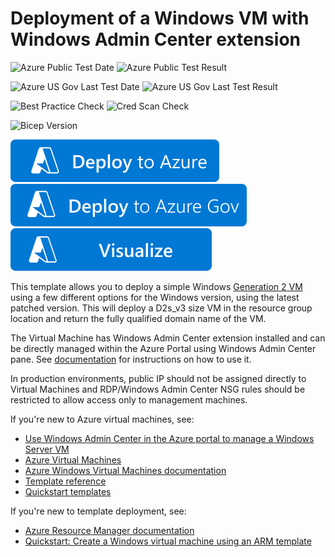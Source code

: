 # Deployment of a Windows VM with Windows Admin Center extension

![Azure Public Test Date](https://azurequickstartsservice.blob.core.windows.net/badges/quickstarts/microsoft.compute/vm-windows-admincenter/PublicLastTestDate.svg)
![Azure Public Test Result](https://azurequickstartsservice.blob.core.windows.net/badges/quickstarts/microsoft.compute/vm-windows-admincenter/PublicDeployment.svg)

![Azure US Gov Last Test Date](https://azurequickstartsservice.blob.core.windows.net/badges/quickstarts/microsoft.compute/vm-windows-admincenter/FairfaxLastTestDate.svg)
![Azure US Gov Last Test Result](https://azurequickstartsservice.blob.core.windows.net/badges/quickstarts/microsoft.compute/vm-windows-admincenter/FairfaxDeployment.svg)

![Best Practice Check](https://azurequickstartsservice.blob.core.windows.net/badges/quickstarts/microsoft.compute/vm-windows-admincenter/BestPracticeResult.svg)
![Cred Scan Check](https://azurequickstartsservice.blob.core.windows.net/badges/quickstarts/microsoft.compute/vm-windows-admincenter/CredScanResult.svg)

![Bicep Version](https://azurequickstartsservice.blob.core.windows.net/badges/quickstarts/microsoft.compute/vm-windows-admincenter/BicepVersion.svg)

[![Deploy To Azure](https://raw.githubusercontent.com/Azure/azure-quickstart-templates/master/1-CONTRIBUTION-GUIDE/images/deploytoazure.svg?sanitize=true)](https://portal.azure.com/#create/Microsoft.Template/uri/https%3A%2F%2Fraw.githubusercontent.com%2FAzure%2Fazure-quickstart-templates%2Fmaster%2Fquickstarts%2Fmicrosoft.compute%2Fvm-windows-admincenter%2Fazuredeploy.json)
[![Deploy To Azure US Gov](https://raw.githubusercontent.com/Azure/azure-quickstart-templates/master/1-CONTRIBUTION-GUIDE/images/deploytoazuregov.svg?sanitize=true)](https://portal.azure.us/#create/Microsoft.Template/uri/https%3A%2F%2Fraw.githubusercontent.com%2FAzure%2Fazure-quickstart-templates%2Fmaster%2Fquickstarts%2Fmicrosoft.compute%2Fvm-windows-admincenter%2Fazuredeploy.json)
[![Visualize](https://raw.githubusercontent.com/Azure/azure-quickstart-templates/master/1-CONTRIBUTION-GUIDE/images/visualizebutton.svg?sanitize=true)](http://armviz.io/#/?load=https%3A%2F%2Fraw.githubusercontent.com%2FAzure%2Fazure-quickstart-templates%2Fmaster%2Fquickstarts%2Fmicrosoft.compute%2Fvm-windows-admincenter%2Fazuredeploy.json)

This template allows you to deploy a simple Windows [Generation 2 VM](https://docs.microsoft.com/azure/virtual-machines/generation-2) using a few different options for the Windows version, using the latest patched version. This will deploy a D2s_v3 size VM in the resource group location and return the fully qualified domain name of the VM.

The Virtual Machine has Windows Admin Center extension installed and can be directly managed within the Azure Portal using Windows Admin Center pane. See [documentation](https://docs.microsoft.com/windows-server/manage/windows-admin-center/azure/manage-vm) for instructions on how to use it.

In production environments, public IP should not be assigned directly to Virtual Machines and RDP/Windows Admin Center NSG rules should be restricted to allow access only to management machines.

If you're new to Azure virtual machines, see:

- [Use Windows Admin Center in the Azure portal to manage a Windows Server VM](https://docs.microsoft.com/windows-server/manage/windows-admin-center/azure/manage-vm)
- [Azure Virtual Machines](https://azure.microsoft.com/services/virtual-machines/)
- [Azure Windows Virtual Machines documentation](https://docs.microsoft.com/azure/virtual-machines/windows/)
- [Template reference](https://docs.microsoft.com/azure/templates/microsoft.compute/allversions)
- [Quickstart templates](https://azure.microsoft.com/resources/templates/?resourceType=Microsoft.Compute&pageNumber=1&sort=Popular)

If you're new to template deployment, see:

- [Azure Resource Manager documentation](https://docs.microsoft.com/azure/azure-resource-manager/)
- [Quickstart: Create a Windows virtual machine using an ARM template](https://docs.microsoft.com/azure/virtual-machines/windows/quick-create-template)

